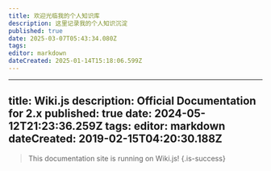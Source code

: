 ```yaml
---
title: 欢迎光临我的个人知识库
description: 这里记录我的个人知识沉淀
published: true
date: 2025-03-07T05:43:34.080Z
tags: 
editor: markdown
dateCreated: 2025-01-14T15:18:06.599Z
---
```


---
title: Wiki.js
description: Official Documentation for 2.x
published: true
date: 2024-05-12T21:23:36.259Z
tags: 
editor: markdown
dateCreated: 2019-02-15T04:20:30.188Z
---

> This documentation site is running on Wiki.js!
{.is-success}

